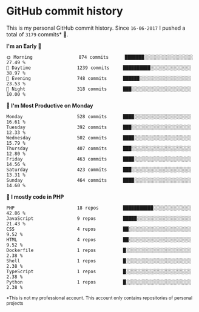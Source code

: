 # GitHub commit history
This is my personal GitHub commit history. Since <!--START_SECTION:first-commit-date-->`16-06-2017`<!--END_SECTION:first-commit-date--> I pushed a total of <!--START_SECTION:total-commit-count-->`3179`<!--END_SECTION:total-commit-count--> commits* 🎉.

<!--START_SECTION:commits-per-day-time-->
**I&#039;m an Early 🐤**

```text
🌞 Morning                 874 commits      ███████░░░░░░░░░░░░░░░░░░   27.49 %
🌆 Daytime                 1239 commits     ██████████░░░░░░░░░░░░░░░   38.97 %
🌃 Evening                 748 commits      ██████░░░░░░░░░░░░░░░░░░░   23.53 %
🌙 Night                   318 commits      ███░░░░░░░░░░░░░░░░░░░░░░   10.00 %
```
<!--END_SECTION:commits-per-day-time-->  

<!--START_SECTION:commits-per-weekday-->
**📅 I&#039;m Most Productive on Monday**

```text
Monday                    528 commits      ████░░░░░░░░░░░░░░░░░░░░░   16.61 %
Tuesday                   392 commits      ███░░░░░░░░░░░░░░░░░░░░░░   12.33 %
Wednesday                 502 commits      ████░░░░░░░░░░░░░░░░░░░░░   15.79 %
Thursday                  407 commits      ███░░░░░░░░░░░░░░░░░░░░░░   12.80 %
Friday                    463 commits      ████░░░░░░░░░░░░░░░░░░░░░   14.56 %
Saturday                  423 commits      ███░░░░░░░░░░░░░░░░░░░░░░   13.31 %
Sunday                    464 commits      ████░░░░░░░░░░░░░░░░░░░░░   14.60 %
```
<!--END_SECTION:commits-per-weekday-->  

<!--START_SECTION:repos-per-language-->
**💬 I mostly code in PHP**

```text
PHP                       18 repos         ███████████░░░░░░░░░░░░░░   42.86 %
JavaScript                9 repos          █████░░░░░░░░░░░░░░░░░░░░   21.43 %
CSS                       4 repos          ██░░░░░░░░░░░░░░░░░░░░░░░   9.52 %
HTML                      4 repos          ██░░░░░░░░░░░░░░░░░░░░░░░   9.52 %
Dockerfile                1 repos          █░░░░░░░░░░░░░░░░░░░░░░░░   2.38 %
Shell                     1 repos          █░░░░░░░░░░░░░░░░░░░░░░░░   2.38 %
TypeScript                1 repos          █░░░░░░░░░░░░░░░░░░░░░░░░   2.38 %
Python                    1 repos          █░░░░░░░░░░░░░░░░░░░░░░░░   2.38 %
```
<!--END_SECTION:repos-per-language-->  

<sub>*This is not my professional account. This account only contains repositories of personal projects</sub>